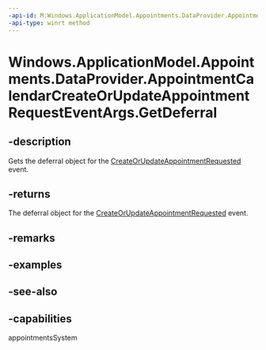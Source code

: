 ```yaml
---
-api-id: M:Windows.ApplicationModel.Appointments.DataProvider.AppointmentCalendarCreateOrUpdateAppointmentRequestEventArgs.GetDeferral
-api-type: winrt method
---
```


<!-- Method syntax
public Windows.Foundation.Deferral GetDeferral()
-->

# Windows.ApplicationModel.Appointments.DataProvider.AppointmentCalendarCreateOrUpdateAppointmentRequestEventArgs.GetDeferral

## -description
Gets the deferral object for the [CreateOrUpdateAppointmentRequested](appointmentdataproviderconnection_createorupdateappointmentrequested.md) event.

## -returns
The deferral object for the [CreateOrUpdateAppointmentRequested](appointmentdataproviderconnection_createorupdateappointmentrequested.md) event.

## -remarks

## -examples

## -see-also

## -capabilities
appointmentsSystem
